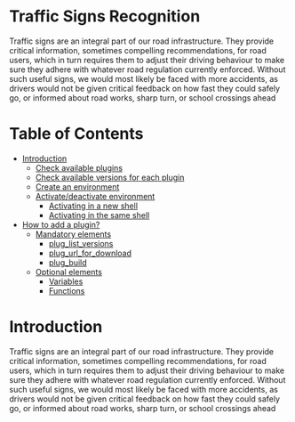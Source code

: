 #                                                         **Traffic Signs Recognition**
Traffic signs are an integral part of our road infrastructure. They provide critical information, sometimes compelling recommendations, for road users, which in turn requires them to adjust their driving behaviour to make sure they adhere with whatever road regulation currently enforced. Without such useful signs, we would most likely be faced with more accidents, as drivers would not be given critical feedback on how fast they could safely go, or informed about road works, sharp turn, or school crossings ahead

Table of Contents
=================
  * [Introduction](#Introduction)
    * [Check available plugins](#check-available-plugins)
    * [Check available versions for each plugin](#check-available-versions-for-each-plugin)
    * [Create an environment](#create-an-environment)
    * [Activate/deactivate environment](#activatedeactivate-environment)
      * [Activating in a new shell](#activating-in-a-new-shell)
      * [Activating in the same shell](#activating-in-the-same-shell)
  * [How to add a plugin?](#how-to-add-a-plugin)
    * [Mandatory elements](#mandatory-elements)
      * [plug_list_versions](#plug_list_versions)
      * [plug_url_for_download](#plug_url_for_download)
      * [plug_build](#plug_build)
    * [Optional elements](#optional-elements)
      * [Variables](#variables)
      * [Functions](#functions)
# Introduction
Traffic signs are an integral part of our road infrastructure. They provide critical information, sometimes compelling recommendations, for road users, which in turn requires them to adjust their driving behaviour to make sure they adhere with whatever road regulation currently enforced. Without such useful signs, we would most likely be faced with more accidents, as drivers would not be given critical feedback on how fast they could safely go, or informed about road works, sharp turn, or school crossings ahead
